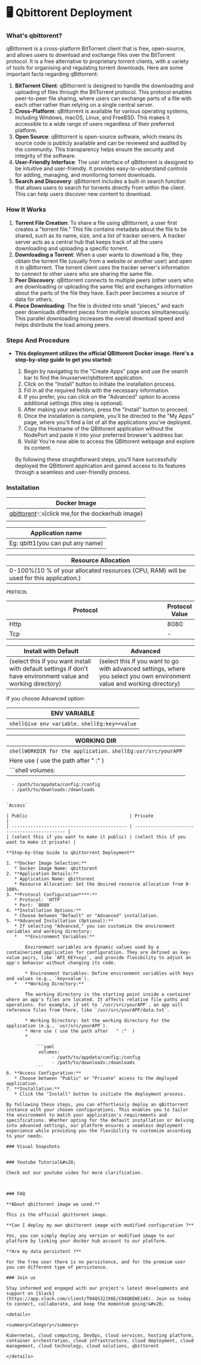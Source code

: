 

# 🖥 Qbittorent Deployment

### What's  qbittorent?

qBittorrent is a cross-platform BitTorrent client that is free, open-source, and allows users to download and exchange files over the BitTorrent protocol. It is a free alternative to proprietary torrent clients, with a variety of tools for organising and regulating torrent downloads. Here are some important facts regarding qBittorrent:

1. **BitTorrent Client**: qBittorrent is designed to handle the downloading and uploading of files through the BitTorrent protocol. This protocol enables peer-to-peer file sharing, where users can exchange parts of a file with each other rather than relying on a single central server.
2. **Cross-Platform**: qBittorrent is available for various operating systems, including Windows, macOS, Linux, and FreeBSD. This makes it accessible to a wide range of users regardless of their preferred platform.
3. **Open Source**: qBittorrent is open-source software, which means its source code is publicly available and can be reviewed and audited by the community. This transparency helps ensure the security and integrity of the software.
4. **User-Friendly Interface**: The user interface of qBittorrent is designed to be intuitive and user-friendly. It provides easy-to-understand controls for adding, managing, and monitoring torrent downloads.
5. **Search and Discovery**: qBittorrent includes a built-in search function that allows users to search for torrents directly from within the client. This can help users discover new content to download.



### **How It Works**

1. **Torrent File Creation**: To share a file using qBittorrent, a user first creates a "torrent file." This file contains metadata about the file to be shared, such as its name, size, and a list of tracker servers. A tracker server acts as a central hub that keeps track of all the users downloading and uploading a specific torrent.
2. **Downloading a Torrent**: When a user wants to download a file, they obtain the torrent file (usually from a website or another user) and open it in qBittorrent. The torrent client uses the tracker server's information to connect to other users who are sharing the same file.
3. **Peer Discovery**: qBittorrent connects to multiple peers (other users who are downloading or uploading the same file) and exchanges information about the parts of the file they have. Each peer becomes a source of data for others.
4. **Piece Downloading**: The file is divided into small "pieces," and each peer downloads different pieces from multiple sources simultaneously. This parallel downloading increases the overall download speed and helps distribute the load among peers.

### Steps And Procedure

*   &#x20;**This deployment utilizes the official QBittorent Docker image. Here's a step-by-step guide to get you started:**

    1. Begin by navigating to the "Create Apps" page and use the search bar to find the linuxserver/qbittorent application.
    2. Click on the "Install" button to initiate the installation process.
    3. Fill in all the required fields with the necessary information.
    4. If you prefer, you can click on the "Advanced" option to access additional settings (this step is optional).
    5. After making your selections, press the "Install" button to proceed.
    6. Once the installation is complete, you'll be directed to the "My Apps" page, where you'll find a list of all the applications you've deployed.
    7. Copy the Hostname of the QBittorent application without the NodePort and paste it into your preferred browser's address bar.
    8. Voilà! You're now able to access the QBittorent webpage and explore its content.

    By following these straightforward steps, you'll have successfully deployed the QBittorent application and gained access to its features through a seamless and user-friendly process.

### Installation

| Docker Image                                                                                                                                                                        |
| ----------------------------------------------------------------------------------------------------------------------------------------------------------------------------------- |
| [qbittorent](https://hub.docker.com/r/linuxserver/qbittorrent)👈(click me,for the dockerhub image) |

| Application name                                                               |
| ------------------------------------------------------------------------------ |
| Eg: qbitt1(you can put any name) |

| Resource Allocation                                                                                                                                                     |
| ----------------------------------------------------------------------------------------------------------------------------------------------------------------------- |
| 0-100%(10 % of your allocated resources (CPU, RAM) will be used for this application.) |

`PROTOCOL`

<table><thead><tr><th width="417">Protocol</th><th>Protocol Value</th></tr></thead><tbody><tr><td>Http</td><td>8080</td></tr><tr><td>Tcp</td><td>-</td></tr></tbody></table>

| Install with Default                                                                                                                                        | Advanced                                                                                                                                                               |
| ----------------------------------------------------------------------------------------------------------------------------------------------------------- | ---------------------------------------------------------------------------------------------------------------------------------------------------------------------- |
| (select this if you want install with default settings if don't have environment value and working directory) | (select this if you want to go with advanced settings, where you select you own environment value and working directory) |

If you choose Advanced option:

| ENV VARIABLE                                                            |
| ----------------------------------------------------------------------- |
| ```shellGive env variable.``` ```shellEg:key==value```  |

| WORKING DIR                                                                                                                                                     |
| --------------------------------------------------------------------------------------------------------------------------------------------------------------- |
| ```shellWORKDIR for the application.``` ```shellEg:usr/src/yourAPP```                                                                          |
| Here use ( use the path after   " :"  )                                                                                         |
|  ```shell  volumes:
      - /path/to/appdata/config:/config
      - /path/to/downloads:/downloads
```  |

`Access`

| Public                                      | Private                                      |
| ------------------------------------------- | -------------------------------------------- |
| (select this if you want to make it public) | (select this if you want to make it private) |

**Step-by-Step Guide to qbittorrent Deployment**

1. **Docker Image Selection:**
   * Docker Image Name: qbittorent
2. **Application Details:**
   * Application Name: qbittorent
   * Resource Allocation: Set the desired resource allocation from 0-100%.
3. **Protocol Configuration****:**
   * Protocol: `HTTP`
   * Port: `8080`
4. **Installation Options:**
   * Choose between "Default" or "Advanced" installation.
5. **Advanced Installation (Optional):**
   * If selecting "Advanced," you can customize the environment variables and working directory:
   *   **Environment Variables:**

       Environment variables are dynamic values used by a containerized application for configuration. They are defined as key-value pairs, like `API_KEY=xyz`, and provide flexibility to adjust an app's behavior without changing its code.

       * Environment Variables: Define environment variables with keys and values (e.g., `key=value`).
   *   **Working Directory:**

       The working directory is the starting point inside a container where an app's files are located. It affects relative file paths and operations. For example, if set to `/usr/src/yourAPP`, an app will reference files from there, like `/usr/src/yourAPP/data.txt`.

       * Working Directory: Set the working directory for the application (e.g., `usr/src/yourAPP`).
       * Here use ( use the path after   " :"  )
       *

           ```yaml
            volumes:
                 - /path/to/appdata/config:/config
                 - /path/to/downloads:/downloads
           ```
6. **Access Configuration:**
   * Choose between "Public" or "Private" access to the deployed application.
7. **Installation:**
   * Click the "Install" button to initiate the deployment process.

By following these steps, you can effortlessly deploy an qBittorrent instance with your chosen configurations. This enables you to tailor the environment to match your application's requirements and specifications. Whether opting for the default installation or delving into advanced settings, our platform ensures a seamless deployment experience while providing you the flexibility to customize according to your needs.

### Visual Snapshots


### Youtube Tutorial&#x20;

Check out our youtube video for more clarification.



### FAQ

**About qbittorent image we used.**

This is the official qbittorent image.

**Can I deploy my own qbittorent image with modified configuration ?**

Yes, you can simply deploy any version or modified image to our platform by linking your docker hub account to our platform.

**Are my data persistent ?**

For the free user there is no persistence, and for the premium user you can different type of persistence.

### Join us

Stay informed and engaged with our project's latest developments and support on [Slack](https://app.slack.com/client/T04QS32JX6E/C04QKEWE146). Join us today to connect, collaborate, and keep the momentum going!&#x20;

<details>

<summary>Category</summary>

Kubernetes, cloud computing, DevOps, cloud services, hosting platform, container orchestration, cloud infrastructure, cloud deployment, cloud management, cloud technology, cloud solutions, qbittorent

</details>
